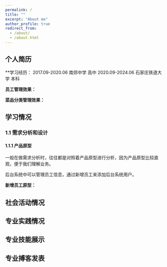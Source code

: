 ```yaml
---
permalink: /
title: ""
excerpt: "About me"
author_profile: true
redirect_from: 
  - /about/
  - /about.html
---
```


## 个人简历



**学习经历：
2017.09-2020.06      南郊中学           高中
2020.09-2024.06      石家庄铁道大学      本科

**员工管理效果：**




**菜品分类管理效果：**




## 学习情况

### 1.1 需求分析和设计

#### 1.1.1 产品原型

一般在做需求分析时，往往都是对照着产品原型进行分析，因为产品原型比较直观，便于我们理解业务。

后台系统中可以管理员工信息，通过新增员工来添加后台系统用户。

**新增员工原型：**

## 社会活动情况

## 专业实践情况

## 专业技能展示

## 专业搏客发表
